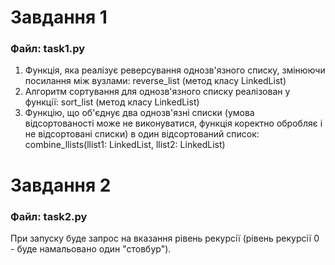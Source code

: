 # Завдання 1

### Файл: task1.py
1. Функція, яка реалізує реверсування однозв'язного списку, змінюючи посилання між вузлами: reverse_list (метод класу LinkedList)
2. Алгоритм сортування для однозв'язного списку реалізован у функції: sort_list (метод класу LinkedList)
3. Функцію, що об'єднує два однозв'язні списки (умова відсортованості може не виконуватися, функція коректно обробляє і не відсортовані списки) в один відсортований список: combine_llists(llist1: LinkedList, llist2: LinkedList)


# Завдання 2

### Файл: task2.py

При запуску буде запрос на вказання рівень рекурсії (рівень рекурсії 0 - буде намальовано один "стовбур").